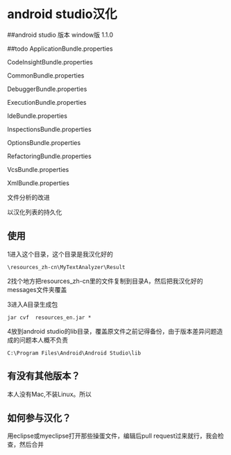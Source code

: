 
# android studio汉化

##android studio 版本
window版 1.1.0 

##todo
ApplicationBundle.properties

CodeInsightBundle.properties

CommonBundle.properties

DebuggerBundle.properties

ExecutionBundle.properties

IdeBundle.properties

InspectionsBundle.properties

OptionsBundle.properties

RefactoringBundle.properties

VcsBundle.properties

XmlBundle.properties

文件分析的改进

以汉化列表的持久化


## 使用

1进入这个目录，这个目录是我汉化好的

`\resources_zh-cn\MyTextAnalyzer\Result`

2找个地方把resources_zh-cn里的文件复制到目录A，然后把我汉化好的messages文件夹覆盖

3进入A目录生成包

`jar cvf  resources_en.jar * `


4放到android studio的lib目录，覆盖原文件之前记得备份，由于版本差异问题造成的问题本人概不负责

`C:\Program Files\Android\Android Studio\lib`

## 有没有其他版本？
本人没有Mac,不装Linux。所以

## 如何参与汉化？
用eclipse或myeclipse打开那些操蛋文件，编辑后pull request过来就行，我会检查，然后合并
